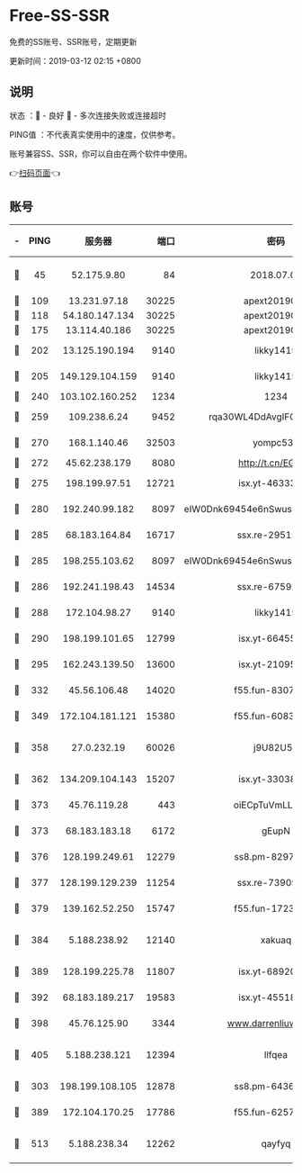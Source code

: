 # Free-SS-SSR

免费的SS账号、SSR账号，定期更新

更新时间：2019-03-12 02:15 +0800

## 说明

状态     ：🙂 - 良好 🙁 - 多次连接失败或连接超时

PING值   ：不代表真实使用中的速度，仅供参考。

账号兼容SS、SSR，你可以自由在两个软件中使用。

👉[扫码页面](https://liesauer.github.io/Free-SS-SSR/)👈

## 账号

|-|PING|服务器|端口|密码|加密方式|区域|
|:----:|:----:|:-----:|-----:|:----:|:----:|:----:|
|🙂|45|52.175.9.80|84|2018.07.07|chacha20-ietf-poly1305|HK|
|🙂|109|13.231.97.18|30225|apext2019006|chacha20|JP|
|🙂|118|54.180.147.134|30225|apext2019006|chacha20|KR|
|🙂|175|13.114.40.186|30225|apext2019006|chacha20|JP|
|🙂|202|13.125.190.194|9140|likky1415|aes-256-cfb|KR|
|🙂|205|149.129.104.159|9140|likky1415|aes-256-cfb|HK|
|🙂|240|103.102.160.252|1234|1234|rc4-md5|JP|
|🙂|259|109.238.6.24|9452|rqa30WL4DdAvgIFG6Fs3znzTa|aes-256-cfb|FR|
|🙂|270|168.1.140.46|32503|yompc535|aes-256-cfb|AU|
|🙂|272|45.62.238.179|8080|http://t.cn/EGJIyrl|rc4-md5|CA|
|🙂|275|198.199.97.51|12721|isx.yt-46333014|aes-256-cfb|US|
|🙂|280|192.240.99.182|8097|eIW0Dnk69454e6nSwuspv9DmS201tQ0D|aes-256-cfb|US|
|🙂|285|68.183.164.84|16717|ssx.re-29515291|aes-256-cfb|US|
|🙂|285|198.255.103.62|8097|eIW0Dnk69454e6nSwuspv9DmS201tQ0D|aes-256-cfb|US|
|🙂|286|192.241.198.43|14534|ssx.re-67592284|aes-256-cfb|US|
|🙂|288|172.104.98.27|9140|likky1415|aes-256-cfb|JP|
|🙂|290|198.199.101.65|12799|isx.yt-66455853|aes-256-cfb|US|
|🙂|295|162.243.139.50|13600|isx.yt-21095974|aes-256-cfb|US|
|🙂|332|45.56.106.48|14020|f55.fun-83074215|aes-256-cfb|US|
|🙂|349|172.104.181.121|15380|f55.fun-60831273|aes-256-cfb|SG|
|🙂|358|27.0.232.19|60026|j9U82U53|xchacha20-ietf-poly1305|HK|
|🙂|362|134.209.104.143|15207|isx.yt-33038399|aes-256-cfb|SG|
|🙂|373|45.76.119.28|443|oiECpTuVmLLxk4Ts|aes-256-cfb|AU|
|🙂|373|68.183.183.18|6172|gEupN|aes-256-cfb|SG|
|🙂|376|128.199.249.61|12279|ss8.pm-82976192|aes-256-cfb|SG|
|🙂|377|128.199.129.239|11254|ssx.re-73909730|aes-256-cfb|SG|
|🙂|379|139.162.52.250|15747|f55.fun-17230136|aes-256-cfb|SG|
|🙂|384|5.188.238.92|12140|xakuaq|chacha20-ietf-poly1305|BR|
|🙂|389|128.199.225.78|11807|isx.yt-68920390|aes-256-cfb|SG|
|🙂|392|68.183.189.217|19583|isx.yt-45518424|aes-256-cfb|SG|
|🙂|398|45.76.125.90|3344|www.darrenliuwei.com|aes-256-cfb|AU|
|🙂|405|5.188.238.121|12394|llfqea|chacha20-ietf-poly1305|BR|
|🙂|303|198.199.108.105|12878|ss8.pm-64367919|aes-256-cfb|US|
|🙂|389|172.104.170.25|17786|f55.fun-62574442|aes-256-cfb|SG|
|🙁|513|5.188.238.34|12262|qayfyq|chacha20-ietf-poly1305|BR|
